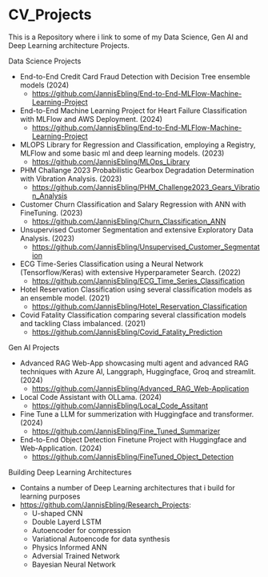 # CV_Projects
This is a Repository where i link to some of my Data Science, Gen AI and Deep Learning architecture Projects.

Data Science Projects
+ End-to-End Credit Card Fraud Detection with Decision Tree ensemble models (2024)
    - https://github.com/JannisEbling/End-to-End-MLFlow-Machine-Learning-Project
+ End-to-End Machine Learning Project for Heart Failure Classification with MLFlow and AWS Deployment. (2024)
    - https://github.com/JannisEbling/End-to-End-MLFlow-Machine-Learning-Project
+ MLOPS Library for Regression and Classification, employing a Registry, MLFlow and some basic ml and deep learning models. (2023)
    - https://github.com/JannisEbling/MLOps_Library
+ PHM Challange 2023 Probabilistic Gearbox Degradation Determination with Vibration Analysis. (2023)
    - https://github.com/JannisEbling/PHM_Challenge2023_Gears_Vibration_Analysis
+ Customer Churn Classification and Salary Regression with ANN with FineTuning. (2023)
    - https://github.com/JannisEbling/Churn_Classification_ANN
+ Unsupervised Customer Segmentation and extensive Exploratory Data Analysis. (2023)
    - https://github.com/JannisEbling/Unsupervised_Customer_Segmentation
+ ECG Time-Series Classification using a Neural Network (Tensorflow/Keras) with extensive Hyperparameter Search. (2022)
    - https://github.com/JannisEbling/ECG_Time_Series_Classification
+ Hotel Reservation Classification using several classification models as an ensemble model. (2021)
    - https://github.com/JannisEbling/Hotel_Reservation_Classification
+ Covid Fatality Classification comparing several classification models and tackling Class imbalanced. (2021)
    - https://github.com/JannisEbling/Covid_Fatality_Prediction

 
Gen AI Projects
+ Advanced RAG Web-App showcasing multi agent and advanced RAG techniques with Azure AI, Langgraph, Huggingface, Groq and streamlit. (2024)
    - https://github.com/JannisEbling/Advanced_RAG_Web-Application
+ Local Code Assistant with OLLama. (2024)
    - https://github.com/JannisEbling/Local_Code_Assitant
+ Fine Tune a LLM for summerization with Huggingface and transformer. (2024)
    - https://github.com/JannisEbling/Fine_Tuned_Summarizer
+ End-to-End Object Detection Finetune Project with Huggingface and Web-Application. (2024)
    - https://github.com/JannisEbling/FineTuned_Object_Detection


Building Deep Learning Architectures
+ Contains a number of Deep Learning architectures that i build for learning purposes
+ https://github.com/JannisEbling/Research_Projects:
    - U-shaped CNN
    - Double Layerd LSTM
    - Autoencoder for compression
    - Variational Autoencode for data synthesis
    - Physics Informed ANN
    - Adversial Trained Network
    - Bayesian Neural Network

